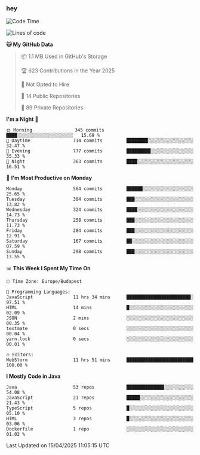 ### hey

<!--START_SECTION:waka-->
![Code Time](http://img.shields.io/badge/Code%20Time-1%2C179%20hrs%2021%20mins-blue)

![Lines of code](https://img.shields.io/badge/From%20Hello%20World%20I%27ve%20Written-2.6%20million%20lines%20of%20code-blue)

**🐱 My GitHub Data** 

> 📦 1.1 MB Used in GitHub's Storage 
 > 
> 🏆 623 Contributions in the Year 2025
 > 
> 🚫 Not Opted to Hire
 > 
> 📜 14 Public Repositories 
 > 
> 🔑 89 Private Repositories 
 > 
**I'm a Night 🦉** 

```text
🌞 Morning                345 commits         ████░░░░░░░░░░░░░░░░░░░░░   15.69 % 
🌆 Daytime                714 commits         ████████░░░░░░░░░░░░░░░░░   32.47 % 
🌃 Evening                777 commits         █████████░░░░░░░░░░░░░░░░   35.33 % 
🌙 Night                  363 commits         ████░░░░░░░░░░░░░░░░░░░░░   16.51 % 
```
📅 **I'm Most Productive on Monday** 

```text
Monday                   564 commits         ██████░░░░░░░░░░░░░░░░░░░   25.65 % 
Tuesday                  304 commits         ███░░░░░░░░░░░░░░░░░░░░░░   13.82 % 
Wednesday                324 commits         ████░░░░░░░░░░░░░░░░░░░░░   14.73 % 
Thursday                 258 commits         ███░░░░░░░░░░░░░░░░░░░░░░   11.73 % 
Friday                   284 commits         ███░░░░░░░░░░░░░░░░░░░░░░   12.91 % 
Saturday                 167 commits         ██░░░░░░░░░░░░░░░░░░░░░░░   07.59 % 
Sunday                   298 commits         ███░░░░░░░░░░░░░░░░░░░░░░   13.55 % 
```


📊 **This Week I Spent My Time On** 

```text
🕑︎ Time Zone: Europe/Budapest

💬 Programming Languages: 
JavaScript               11 hrs 34 mins      ████████████████████████░   97.51 % 
HTML                     14 mins             █░░░░░░░░░░░░░░░░░░░░░░░░   02.09 % 
JSON                     2 mins              ░░░░░░░░░░░░░░░░░░░░░░░░░   00.35 % 
textmate                 0 secs              ░░░░░░░░░░░░░░░░░░░░░░░░░   00.04 % 
yarn.lock                0 secs              ░░░░░░░░░░░░░░░░░░░░░░░░░   00.01 % 

🔥 Editors: 
WebStorm                 11 hrs 51 mins      █████████████████████████   100.00 % 
```

**I Mostly Code in Java** 

```text
Java                     53 repos            ██████████████░░░░░░░░░░░   54.08 % 
JavaScript               21 repos            █████░░░░░░░░░░░░░░░░░░░░   21.43 % 
TypeScript               5 repos             █░░░░░░░░░░░░░░░░░░░░░░░░   05.10 % 
HTML                     3 repos             █░░░░░░░░░░░░░░░░░░░░░░░░   03.06 % 
Dockerfile               1 repo              ░░░░░░░░░░░░░░░░░░░░░░░░░   01.02 % 
```




 Last Updated on 15/04/2025 11:05:15 UTC
<!--END_SECTION:waka-->
